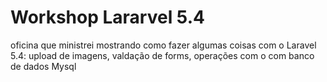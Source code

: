 # Workshop Lararvel 5.4

oficina que ministrei mostrando como fazer algumas coisas com o Laravel 5.4: upload de imagens, valdação de forms, operações com o com banco de dados Mysql
